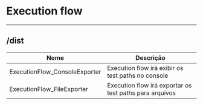 # Execution flow

<hr />

## /dist

|        Nome        | 	Descrição	|
|----------------|--------------------------------------|
|	ExecutionFlow_ConsoleExporter	| 	Execution flow irá exibir os test paths no console		|
|	ExecutionFlow_FileExporter		|	Execution flow irá exportar os test paths para arquivos	|